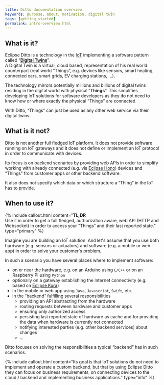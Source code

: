 ```yaml
---
title: Ditto documentation overview
keywords: purpose, about, motivation, digital twin
tags: [getting_started]
permalink: intro-overview.html
---
```



## What is it?

Eclipse Ditto is a technology in the <a href="#" data-toggle="tooltip" data-original-title="{{site.data.glossary.iot}}">IoT</a> 
implementing a software pattern called “**[Digital Twins](intro-digitaltwins.html)**”.<br/>
A Digital Twin is a virtual, cloud based, representation of his real world counterpart 
(real world “Things”, e.g. devices like sensors, smart heating, connected cars, smart grids, EV charging stations, …).

The technology mirrors potentially millions and billions of digital twins residing in the digital world with physical “**Things**”. 
This simplifies developing IoT solutions for software developers as they do not need to know how or where 
exactly the physical “Things” are connected.

With Ditto, “Things” can just be used as any other web service via their digital twins.


## What is it not?

Ditto is not another full fledged IoT platform. It does not provide software running on IoT gateways and it does not define
or implement an IoT protocol in order to communicate with devices.

Its focus is on backend scenarios by providing web APIs in order to simplify working with already connected (e.g. via 
[Eclipse Hono](https://www.eclipse.org/hono/)) devices and “Things” from customer apps or other backend software.

It also does not specify which data or which structure a “Thing” in the IoT has to provide. 


## When to use it?

{% include callout.html content="**TL;DR**<br/>Use it in order to get a full fledged, authorization aware, web API 
                                (HTTP and Websocket) in order to access your “Things” and their last reported state." type="primary" %}

Imagine you are building an IoT solution. And let's assume that you use both hardware (e.g. sensors or actuators) and
software (e.g. a mobile or web app) in order to solve your customer's problem.

In such a scenario you have several places where to implement software:
* on or near the hardware, e.g. on an Arduino using `C/C++` or on an Raspberry PI using `Python`
* optionally on a gateway establishing the Internet connectivity (e.g. based on [Eclipse Kura](https://www.eclipse.org/kura/))
* in the mobile or web app using `Java`, `Javascript`, `Swift`, etc.
* in the “backend” fulfilling several responsibilities
    * providing an API abstracting from the hardware
    * routing requests between hardware and customer apps
    * ensuring only authorized access
    * persisting last reported state of hardware as cache and for providing the data when hardware is currently not connected
    * notifying interested parties (e.g. other backend services) about changes
    * …

Ditto focuses on solving the responsibilities a typical “backend” has in such scenarios.

{% include callout.html content="Its goal is that IoT solutions do not need to implement and operate a custom backend, but that 
                                 by using Eclipse Ditto they can focus on business requirements, on connecting devices to the 
                                 cloud / backend and implementing business applications." type="info" %} 

